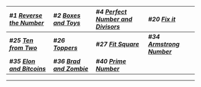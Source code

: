 | _#1 [Reverse the Number](Solution/Reverse_the_Number.py)_ | _#2 [Boxes and Toys](Solution/Boxes_and_Toys.py)_ | _#4 [Perfect Number and Divisors](Solution/Perfect_Number_and_Divisors.py)_ | _#20 [Fix it](Solution/Fix_it.py)_ | 
|:--------- |:----------------|:------------|:-------------|
| **_#25 [Ten from Two](Solution/Ten_from_Two.py)_** | **_#26 [Toppers](Solution/Toppers.py)_** | **_#27 [Fit Square](Solution/Fit_Square.py)_** | **_#34 [Armstrong Number](Solution/Armstrong_Number.py)_** | 
| **_#35 [Elon and Bitcoins](Solution/Elon_and_Bitcoins.py)_** | **_#36 [Brad and Zombie](Solution/Brad_and_Zombie.py)_** | **_#40 [Prime Number](Solution/Prime_Number.py)_** ||| 
---
